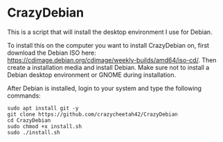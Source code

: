 # CrazyDebian
This is a script that will install the desktop environment I use for Debian.

To install this on the computer you want to install CrazyDebian on, first download the Debian ISO here: <https://cdimage.debian.org/cdimage/weekly-builds/amd64/iso-cd/>. Then create a installation media and install Debian. Make sure not to install a Debian desktop environment or GNOME during installation.

After Debian is installed, login to your system and type the following commands:

```
sudo apt install git -y
git clone https://github.com/crazycheetah42/CrazyDebian
cd CrazyDebian
sudo chmod +x install.sh
sudo ./install.sh
```
